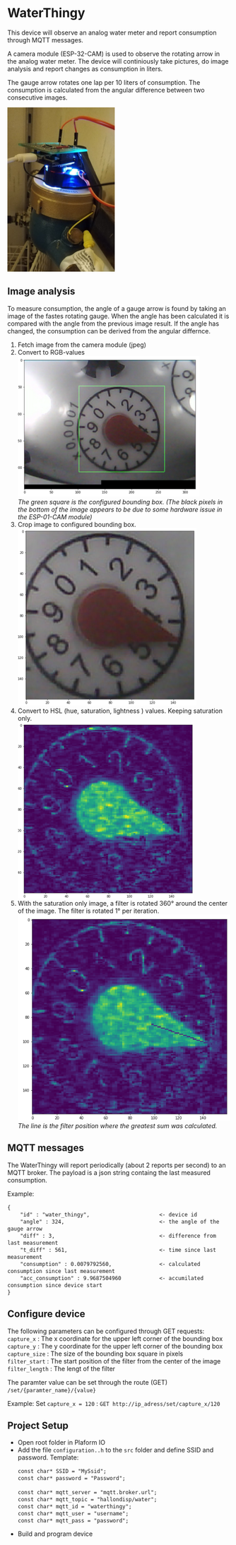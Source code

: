 # WaterThingy

This device will observe an analog water meter and report consumption through MQTT messages.

A camera module (ESP-32-CAM) is used to observe the rotating arrow in the analog water meter.
The device will continiously take pictures, do image analysis and report changes as consumption in liters.

The gauge arrow rotates one lap per 10 liters of consumption. The consumption is calculated from the angular difference between two consecutive images. 

![setup](setup.png)

## Image analysis
To measure consumption, the angle of a gauge arrow is found by taking an image of the fastes rotating gauge. When the angle has been calculated it is compared with the angle from the previous image result. If the angle has changed, the consumption can be derived from the angular differnce.


1. Fetch image from the camera module (jpeg)
2. Convert to RGB-values  
   ![stage1](stage1.png)  
   *The green square is the configured bounding box. (The black pixels in the bottom of the image appears to be due to some hardware issue in the ESP-01-CAM module)*
3. Crop image to configured bounding box.  
   ![stage1](stage2.png)
4. Convert to HSL (hue, saturation, lightness ) values. Keeping saturation only.  
   ![stage1](stage3.png)
5. With the saturation only image, a filter is rotated 360&deg; around the center of the image. The filter is rotated 1&deg; per iteration.  
   ![](stage4.png)  
   *The line is the filter position where the greatest sum was calculated.*


## MQTT messages
The WaterThingy will report periodically (about 2 reports per second) to an MQTT broker. The payload is a json string containg the last measured consumption.

Example:
```
{ 
    "id" : "water_thingy",                      <- device id
    "angle" : 324,                              <- the angle of the gauge arrow
    "diff" : 3,                                 <- difference from last measurement 
    "t_diff" : 561,                             <- time since last measurement
    "consumption" : 0.0079792560,               <- calculated consumption since last measurement
    "acc_consumption" : 9.9687504960            <- accumilated consumption since device start
}
```

## Configure device
The following parameters can be configured through GET requests:
`capture_x` : The x coordinate for the upper left corner of the bounding box  
`capture_y` : The y coordinate for the upper left corner of the bounding box  
`capture_size` : The size of the bounding box square in pixels  
`filter_start` : The start position of the filter from the center of the image  
`filter_length` : The lengt of the filter  

The paramter value can be set through the route (GET) `/set/{paramter_name}/{value}`


Example:
Set `capture_x = 120` : `GET http://ip_adress/set/capture_x/120`

## Project Setup
- Open root folder in Plaform IO
- Add the file `configuration..h` to the `src` folder and define SSID and password.
  Template:
  ```
  const char* SSID = "MySsid";
  const char* password = "Password";

  const char* mqtt_server = "mqtt.broker.url";
  const char* mqtt_topic = "hallondisp/water";
  const char* mqtt_id = "waterthingy";
  const char* mqtt_user = "username";
  const char* mqtt_pass = "password";
  ```
- Build and program device


